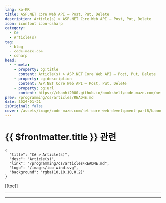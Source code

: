 ```yaml
---
lang: ko-KR
title: ASP.NET Core Web API – Post, Put, Delete
description: Article(s) > ASP.NET Core Web API – Post, Put, Delete
icon: iconfont icon-csharp
category: 
  - C#
  - Article(s)
tag: 
  - blog
  - code-maze.com
  - csharp
head:  
  - - meta:
    - property: og:title
      content: Article(s) > ASP.NET Core Web API – Post, Put, Delete
    - property: og:description
      content: ASP.NET Core Web API – Post, Put, Delete
    - property: og:url
      content: https://chanhi2000.github.io/bookshelf/code-maze.com/net-core-web-development-part6.html
prev: /programming/cs/articles/README.md
date: 2024-01-31
isOriginal: false
cover: /assets/image/code-maze.com/net-core-web-development-part6/banner.png
---
```


# {{ $frontmatter.title }} 관련

```component VPCard
{
  "title": "C# > Article(s)",
  "desc": "Article(s)",
  "link": "/programming/cs/articles/README.md",
  "logo": "/images/ico-wind.svg",
  "background": "rgba(10,10,10,0.2)"
}
```

[[toc]]

---

<SiteInfo
  name="ASP.NET Core Web API – Post, Put, Delete"
  desc="Learn how to handle Get Request in .NET Core by using previously created repository pattern for business logic and how to write great controller code."
  url="https://code-maze.com/net-core-web-development-part6/"
  logo="/assets/image/code-maze.com/favicon.png"
  preview="/assets/image/code-maze.com/net-core-web-development-part6/banner.png"/>

<!-- TODO: 작성 -->

---

<TagLinks />